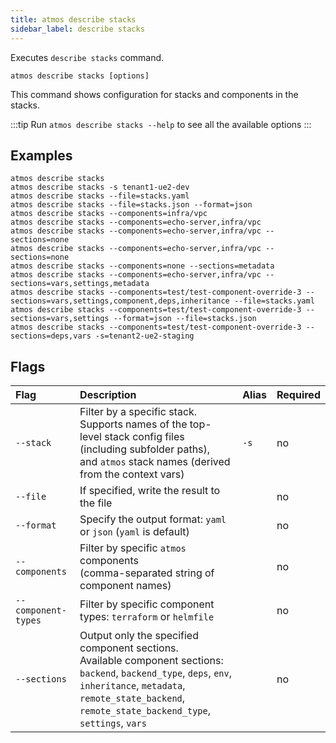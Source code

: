 ```yaml
---
title: atmos describe stacks
sidebar_label: describe stacks
---
```


Executes `describe stacks` command.

```shell
atmos describe stacks [options]
```

This command shows configuration for stacks and components in the stacks.

:::tip
Run `atmos describe stacks --help` to see all the available options
:::

## Examples

```shell
atmos describe stacks
atmos describe stacks -s tenant1-ue2-dev
atmos describe stacks --file=stacks.yaml
atmos describe stacks --file=stacks.json --format=json
atmos describe stacks --components=infra/vpc
atmos describe stacks --components=echo-server,infra/vpc
atmos describe stacks --components=echo-server,infra/vpc --sections=none
atmos describe stacks --components=echo-server,infra/vpc --sections=none
atmos describe stacks --components=none --sections=metadata
atmos describe stacks --components=echo-server,infra/vpc --sections=vars,settings,metadata
atmos describe stacks --components=test/test-component-override-3 --sections=vars,settings,component,deps,inheritance --file=stacks.yaml
atmos describe stacks --components=test/test-component-override-3 --sections=vars,settings --format=json --file=stacks.json
atmos describe stacks --components=test/test-component-override-3 --sections=deps,vars -s=tenant2-ue2-staging
```

## Flags

| Flag                | Description                                                                                                                                                                                                                          | Alias | Required |
|:--------------------|:-------------------------------------------------------------------------------------------------------------------------------------------------------------------------------------------------------------------------------------|:------|:---------|
| `--stack`           | Filter by a specific stack.<br/>Supports names of the top-level stack config files (including subfolder paths),<br/>and `atmos` stack names (derived from the context vars)                                                          | `-s`  | no       |
| `--file`            | If specified, write the result to the file                                                                                                                                                                                           |       | no       |
| `--format`          | Specify the output format: `yaml` or `json` (`yaml` is default)                                                                                                                                                                      |       | no       |
| `--components`      | Filter by specific `atmos` components<br/>(comma-separated string of component names)                                                                                                                                                |       | no       |
| `--component-types` | Filter by specific component types: `terraform` or `helmfile`                                                                                                                                                                        |       | no       |
| `--sections`        | Output only the specified component sections.<br/>Available component sections: `backend`, `backend_type`, `deps`, `env`,<br/>`inheritance`, `metadata`, `remote_state_backend`,<br/>`remote_state_backend_type`, `settings`, `vars` |       | no       |
